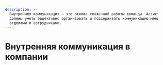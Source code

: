 ```yaml
---
description: >-
  Внутренняя коммуникация — это основа слаженной работы команды. Ассистенты
  должны уметь эффективно организовать и поддерживать коммуникацию между
  отделами и сотрудниками.
---
```


# Внутренняя коммуникация в компании

